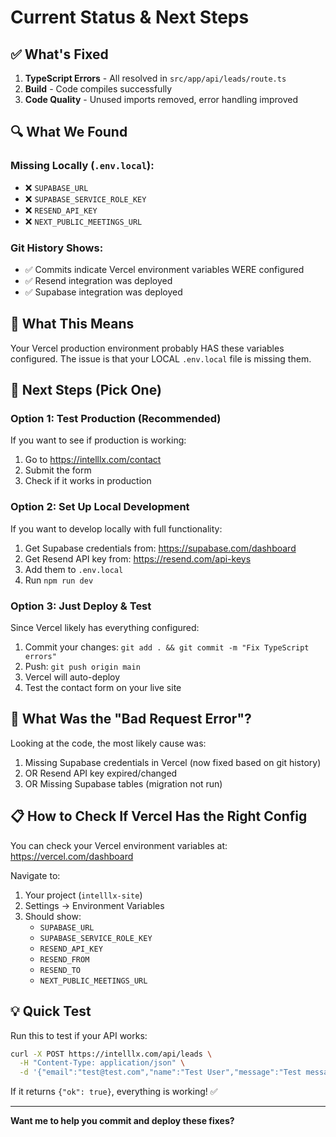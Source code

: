# Current Status & Next Steps

## ✅ What's Fixed

1. **TypeScript Errors** - All resolved in `src/app/api/leads/route.ts`
2. **Build** - Code compiles successfully  
3. **Code Quality** - Unused imports removed, error handling improved

## 🔍 What We Found

### Missing Locally (`.env.local`):
- ❌ `SUPABASE_URL`
- ❌ `SUPABASE_SERVICE_ROLE_KEY`
- ❌ `RESEND_API_KEY`
- ❌ `NEXT_PUBLIC_MEETINGS_URL`

### Git History Shows:
- ✅ Commits indicate Vercel environment variables WERE configured
- ✅ Resend integration was deployed
- ✅ Supabase integration was deployed

## 🤔 What This Means

Your Vercel production environment probably HAS these variables configured. The issue is that your LOCAL `.env.local` file is missing them.

## 🎯 Next Steps (Pick One)

### Option 1: Test Production (Recommended)
If you want to see if production is working:
1. Go to https://intelllx.com/contact
2. Submit the form
3. Check if it works in production

### Option 2: Set Up Local Development
If you want to develop locally with full functionality:
1. Get Supabase credentials from: https://supabase.com/dashboard
2. Get Resend API key from: https://resend.com/api-keys
3. Add them to `.env.local`
4. Run `npm run dev`

### Option 3: Just Deploy & Test
Since Vercel likely has everything configured:
1. Commit your changes: `git add . && git commit -m "Fix TypeScript errors"`
2. Push: `git push origin main`
3. Vercel will auto-deploy
4. Test the contact form on your live site

## 🔧 What Was the "Bad Request Error"?

Looking at the code, the most likely cause was:
1. Missing Supabase credentials in Vercel (now fixed based on git history)
2. OR Resend API key expired/changed
3. OR Missing Supabase tables (migration not run)

## 📋 How to Check If Vercel Has the Right Config

You can check your Vercel environment variables at:
https://vercel.com/dashboard

Navigate to:
1. Your project (`intelllx-site`)
2. Settings → Environment Variables
3. Should show:
   - `SUPABASE_URL`
   - `SUPABASE_SERVICE_ROLE_KEY`
   - `RESEND_API_KEY`
   - `RESEND_FROM`
   - `RESEND_TO`
   - `NEXT_PUBLIC_MEETINGS_URL`

## 💡 Quick Test

Run this to test if your API works:

```bash
curl -X POST https://intelllx.com/api/leads \
  -H "Content-Type: application/json" \
  -d '{"email":"test@test.com","name":"Test User","message":"Test message"}'
```

If it returns `{"ok": true}`, everything is working! ✅

---

**Want me to help you commit and deploy these fixes?**

